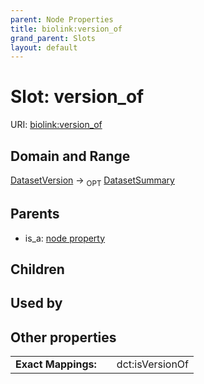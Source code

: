 ```yaml
---
parent: Node Properties
title: biolink:version_of
grand_parent: Slots
layout: default
---
```


# Slot: version_of




URI: [biolink:version_of](https://w3id.org/biolink/vocab/version_of)

## Domain and Range

[DatasetVersion](DatasetVersion.md) ->  <sub>OPT</sub> [DatasetSummary](DatasetSummary.md)

## Parents

 *  is_a: [node property](node_property.md)

## Children


## Used by


## Other properties

|  |  |  |
| --- | --- | --- |
| **Exact Mappings:** | | dct:isVersionOf |

